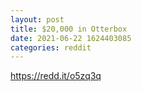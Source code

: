 ```yaml
--- 
layout: post 
title: $20,000 in Otterbox 
date: 2021-06-22 1624403085 
categories: reddit 
--- 
```

https://redd.it/o5zq3q